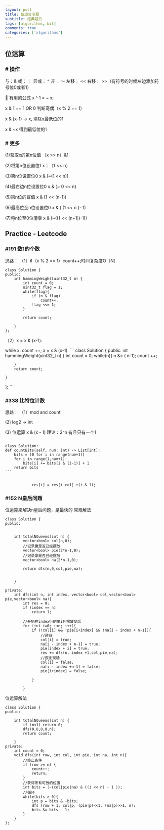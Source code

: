 ```yaml
---
layout: post
title: 位运算专题
subtitle: 经典题目
tags: [algorithms, bit]
comments: true
categories: ['algorithms']
---
```


## 位运算
### # 操作
与：&  或： ｜  异或： ^   非：  ～  左移： <<   右移：  >>（有符号的时候左边添加符号位0或者1）

 有用的公式
x ^ 1 = ~ x;

x & 1 == 1 OR 0 判断奇偶（x % 2 == 1）

x & (x-1) -> x, 清除x最低位的1

x & ~x 得到最低位的1
### # 更多
(1)获取x的第n位值 （x >> n）&1

(2)将第n位设置位1 x｜（1 << n）

(3)第n位设置位0 x & (~(1 << n))

(4)最右边n位设置位0 x & (~ 0 << n)

(5)第n位的幂值   x & (1 << (n-1))

(6)最高位至n位设置位0 x & ( (1 << n )- 1)

(7)将n位至0位清零 x & (~((1 << (n+1))-1))
## Practice - Leetcode
	

### #191 数1的个数
思路：
（1）if（x % 2 == 1）count++;时间复杂度O（N）
```
class Solution {
public:
    int hammingWeight(uint32_t n) {
        int count = 0;
        uint32_t flag = 1;
        while(flag){
            if (n & flag)
                count++;
            flag <<= 1;
        }
      
        return count;
        
    }
};
```

（2）x = x & (x-1).

 while x:
     count ++;
     x = x & (x-1).
     ```
     class Solution {
public:
    int hammingWeight(uint32_t n) {
        int count = 0;
        while(n){
            n &= ( n-1);
            count ++;
            
        }
        return count;
        
    }
};
     ```
   



### #338 比特位计数
思路：
（1）mod and count

 (2) log2 -> int
 
 (3) 位运算 x & (x - 1) 理论：2^n 有且只有一个1
```
 ```
    class Solution:
    def countBits(self, num: int) -> List[int]:
        bits = [0 for i in range(num+1)]
        for i in range(1,num+1):
            bits[i] += bits[i & (i-1)] + 1
        return bits
    ```
```

            res[i] = res[i >>1] +(i & 1);

```
### #152 N皇后问题
位运算来解决n皇后问题，是最快的
常规解法
```
class Solution {
public:

     
    int totalNQueens(int n) {
        vector<bool> col(n,0);
        //记录撇是否已经摆放
        vector<bool> pie(2*n-1,0);
        //记录拿是否已经摆放
        vector<bool> na(2*n-1,0);
   
        return dfs(n,0,col,pie,na);
        
        
    }
    
private:
    int dfs(int n, int index, vector<bool> col,vector<bool> pie,vector<bool> na){
        int res = 0;
        if (index == n)
            return 1;
        
        //开始在index行的第i列摆放皇后
        for (int i=0; i<n; i++){
            if (!col[i] && !pie[i+index] && !na[i - index + n-1]){
                //递归
                col[i] = true;
                na[i - index + n-1] = true;
                pie[index + i] = true;
                res += dfs(n, index +1,col,pie,na);
                //恢复现场
                col[i] = false;
                na[i - index +n-1] = false;
                pie[i+index] = false;
                
            }
            
        }
```
位运算解法
```
class Solution {
public:
    
    int totalNQueens(int n) {
        if (n<1) return 0;
        dfs(0,0,0,0,n);
        return count;

    }
private:
    int count = 0;
    void dfs(int row, int col, int pie, int na, int n){
        //终止条件
        if (row >= n) {
            count++;
            return;
        }
        //获得所有可放的位置
        int bits = (~(col|pie|na) & ((1 << n) - 1 ));
        //循环
        while(bits > 0){
            int p = bits & -bits;
            dfs (row + 1, col|p, (pie|p)<<1, (na|p)>>1, n);
            bits &= bits - 1;
        }
    }
};
```
